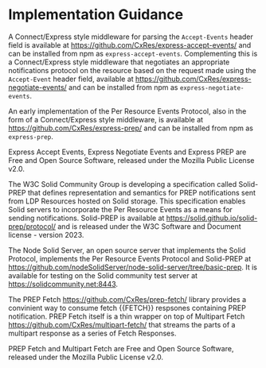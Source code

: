 # Implementation Guidance

A Connect/Express style middleware for parsing the `Accept-Events` header field is available at <https://github.com/CxRes/express-accept-events/> and can be installed from npm as `express-accept-events`. Complementing this is a Connect/Express style middleware that negotiates an appropriate notifications protocol on the resource based on the request made using the `Accept-Event` header field, available at <https://github.com/CxRes/express-negotiate-events/> and can be installed from npm as `express-negotiate-events`.

An early implementation of the Per Resource Events Protocol, also in the form of a Connect/Express style middleware, is available at <https://github.com/CxRes/express-prep/> and can be installed from npm as `express-prep`.

Express Accept Events, Express Negotiate Events and Express PREP are Free and Open Source Software, released under the Mozilla Public License v2.0.

The W3C Solid Community Group is developing a specification called Solid-PREP that defines representation and semantics for PREP notifications sent from LDP Resources hosted on Solid storage. This specification enables Solid servers to incorporate the Per Resource Events as a means for sending notifications. Solid-PREP is available at <https://solid.github.io/solid-prep/protocol/> and is released under the W3C Software and Document license - version 2023.

The Node Solid Server, an open source server that implements the Solid Protocol, implements the Per Resource Events Protocol and Solid-PREP at <https://github.com/nodeSolidServer/node-solid-server/tree/basic-prep>. It is available for testing on the Solid community test server at <https://solidcommunity.net:8443>.

The PREP Fetch <https://github.com/CxRes/prep-fetch/> library provides a convinient way to consume fetch {{FETCH}} respsones containing PREP notification. PREP Fetch itself is a thin wrapper on top of Multipart Fetch <https://github.com/CxRes/multipart-fetch/> that streams the parts of a multipart response as a series of Fetch Responses.

PREP Fetch and Multipart Fetch are Free and Open Source Software, released under the Mozilla Public License v2.0.
